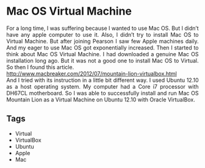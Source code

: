 # Mac OS Virtual Machine

<div dir="ltr" style="text-align: left;" trbidi="on"><div align="justify">For a long time, I was suffering because I wanted to use Mac OS. But I didn’t have any apple computer to use it. Also, I didn’t try to install Mac OS to Virtual Machine. But after joining Pearson I saw few Apple machines daily. And my eager to use Mac OS got exponentially increased. Then I started to think about Mac OS Virtual Machine. I had downloaded a genuine Mac OS installation long ago. But it was not a good one to install Mac OS to Virtual. So then I found this article.</div><a href="http://www.macbreaker.com/2012/07/mountain-lion-virtualbox.html" title="http://www.macbreaker.com/2012/07/mountain-lion-virtualbox.html">http://www.macbreaker.com/2012/07/mountain-lion-virtualbox.html</a><br /><div align="justify">And I tried with its instruction in a little bit different way. I used Ubuntu 12.10 as a host operating system. My computer had a Core i7 processor with DH67CL motherboard. So I was able to successfully install and run Mac OS Mountain Lion as a Virtual Machine on Ubuntu 12.10 with Oracle VirtualBox.</div></div>

## Tags

- Virtual
- VirtualBox
- Ubuntu
- Apple
- Mac
